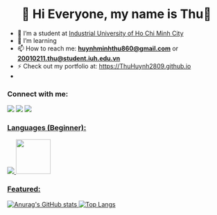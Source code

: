 <h1  align="center">👋 Hi Everyone, my name is Thu👋</h1>

- 🔭 I’m a student at [Industrial University of Ho Chi Minh City](iuh.edu.vn)
- 🌱 I’m learning 
- 📫 How to reach me: **huynhminhthu860@gmail.com** or **20010211.thu@student.iuh.edu.vn**
- ⚡ Check out my portfolio at: https://ThuHuynh2809.github.io
- 
<h3  align="left">Connect with me:</h3>
<p align="left"><a  href="https://www.facebook.com/profile.php?id=100022082081684&locale=vi_VN"  target="blank"><img src="https://img.icons8.com/bubbles/64/facebook-new.png"/></a>&nbsp;<a  href="https://www.instagram.com/hmt_2809/"  target="blank"><img src="https://img.icons8.com/bubbles/64/linkedin.png"/></a>
 <a  href="https://www.youtube.com/channel/UCHycFp1GVnDR046b0d2OdCQ"  target="blank"><img src="https://img.icons8.com/bubbles/64/youtube-squared.png"/>
</p>

</p>

<h3 align="left">Languages (Beginner): </h3>

<p align="left"> <img src="https://upload.wikimedia.org/wikipedia/commons/thumb/9/9a/Visual_Studio_Code_1.35_icon.svg/45px-Visual_Studio_Code_1.35_icon.svg.png"/>
<img src="https://1000logos.net/wp-content/uploads/2020/08/Visual-Studio-Logo.png" , width = 80/>

</p>

<p>
<h3 align="left">Featured: </h3>

![Anurag's GitHub stats](https://github-readme-stats.vercel.app/api?username=ThuHuynh2809&show_icons=true&theme=radical)
[![Top Langs](https://github-readme-stats.vercel.app/api/top-langs/?username=ThuHuynh2809&layout=compact)](https://github.com/anuraghazra/github-readme-stats)
<!---
ThuHuynh2809/ThuHuynh2809 is a ✨ special ✨ repository because its `README.md` (this file) appears on your GitHub profile.
You can click the Preview link to take a look at your changes.
--->
